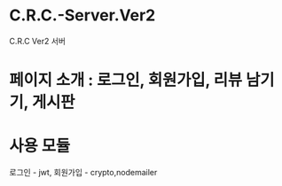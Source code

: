 # C.R.C.-Server.Ver2
C.R.C Ver2 서버

# 페이지 소개 : 로그인, 회원가입, 리뷰 남기기, 게시판
# 사용 모듈
로그인 - jwt,
회원가입 - crypto,nodemailer
